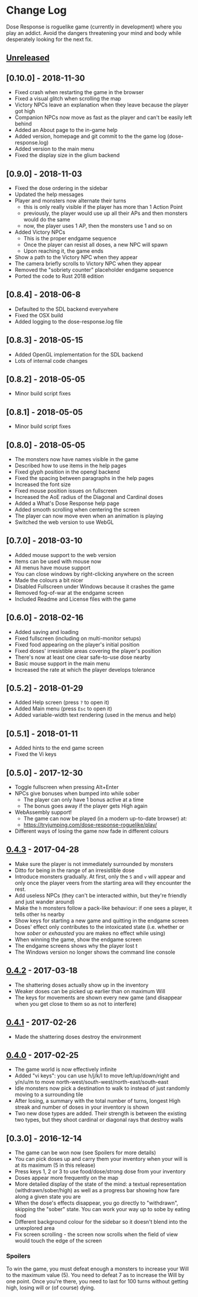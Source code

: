 # Change Log

Dose Response is roguelike game (currently in development) where you
play an addict. Avoid the dangers threatening your mind and body while
desperately looking for the next fix.

## [Unreleased]


## [0.10.0] - 2018-11-30
- Fixed crash when restarting the game in the browser
- Fixed a visual glitch when scrolling the map
- Victory NPCs leave an explanation when they leave because the player got high
- Companion NPCs now move as fast as the player and can't be easily left behind
- Added an About page to the in-game help
- Added version, homepage and git commit to the the game log (dose-response.log)
- Added version to the main menu
- Fixed the display size in the glium backend

## [0.9.0] - 2018-11-03
- Fixed the dose ordering in the sidebar
- Updated the help messages
- Player and monsters now alternate their turns
  - this is only really visible if the player has more than 1 Action Point
  - previously, the player would use up all their APs and then monsters would do the same
  - now, the player uses 1 AP, then the monsters use 1 and so on
- Added Victory NPCs
  - This is the proper endgame sequence
  - Once the player can resist all doses, a new NPC will spawn
  - Upon reaching it, the game ends
- Show a path to the Victory NPC when they appear
- The camera briefly scrolls to Victory NPC when they appear
- Removed the "sobriety counter" placeholder endgame sequence
- Ported the code to Rust 2018 edition

## [0.8.4] - 2018-06-8
- Defaulted to the SDL backend everywhere
- Fixed the OSX build
- Added logging to the dose-response.log file

## [0.8.3] - 2018-05-15
- Added OpenGL implementation for the SDL backend
- Lots of internal code changes

## [0.8.2] - 2018-05-05
- Minor build script fixes

## [0.8.1] - 2018-05-05
- Minor build script fixes

## [0.8.0] - 2018-05-05
- The monsters now have names visible in the game
- Described how to use items in the help pages
- Fixed glyph position in the opengl backend
- Fixed the spacing between paragraphs in the help pages
- Increased the font size
- Fixed mouse position issues on fullscreen
- Increased the AoE radius of the Diagonal and Cardinal doses
- Added a What's Dose Response help page
- Added smooth scrolling when centering the screen
- The player can now move even when an animation is playing
- Switched the web version to use WebGL


## [0.7.0] - 2018-03-10
- Added mouse support to the web version
- Items can be used with mouse now
- All menus have mouse support
- You can close windows by right-clicking anywhere on the screen
- Made the colours a bit nicer
- Disabled Fullscreen under Windows because it crashes the game
- Removed fog-of-war at the endgame screen
- Included Readme and License files with the game


## [0.6.0] - 2018-02-16
- Added saving and loading
- Fixed fullscreen (including on multi-monitor setups)
- Fixed food appearing on the player's initial position
- Fixed doses' irresistible areas covering the player's position
- There's now at least one clear safe-to-use dose nearby
- Basic mouse support in the main menu
- Increased the rate at which the player develops tolerance


## [0.5.2] - 2018-01-29
- Added Help screen (press `?` to open it)
- Added Main menu (press `Esc` to open it)
- Added variable-width text rendering (used in the menus and help)


## [0.5.1] - 2018-01-11
- Added hints to the end game screen
- Fixed the Vi keys


## [0.5.0] - 2017-12-30
- Toggle fullscreen when pressing Alt+Enter
- NPCs give bonuses when bumped into while sober
  - The player can only have 1 bonus active at a time
  - The bonus goes away if the player gets High again
- WebAssembly support!
  - The game can now be played (in a modern up-to-date browser) at:
  - https://tryjumping.com/dose-response-roguelike/play/
- Different ways of losing the game now fade in different colours


## [0.4.3] - 2017-04-28

- Make sure the player is not immediately surrounded by monsters
- Ditto for being in the range of an irresistible dose
- Introduce monsters gradually. At first, only the `S` and `v` will
  appear and only once the player veers from the starting area will
  they encounter the rest.
- Add useless NPCs (they can't be interacted within, but they're
  friendly and just wander around)
- Make the `h` monsters follow a pack-like behaviour: if one sees a
  player, it tells other `h`s nearby
- Show keys for starting a new game and quitting in the endgame screen
- Doses' effect only contributes to the intoxicated state (i.e.
  whether or how *sober* or *exhausted* you are makes no effect while
  using)
- When winning the game, show the endgame screen
- The endgame screens shows why the player lost t
- The Windows version no longer shows the command line console


## [0.4.2] - 2017-03-18

- The shattering doses actually show up in the inventory
- Weaker doses can be picked up earlier than on maximum Will
- The keys for movements are shown every new game (and disappear when you get
  close to them so as not to interfere)


## [0.4.1] - 2017-02-26

- Made the shattering doses destroy the environment


## [0.4.0] - 2017-02-25

- The game world is now effectively infinite
- Added "vi keys": you can use h/j/k/l to move left/up/down/right and
  y/n/u/m to move north-west/south-west/north-east/south-east
- Idle monsters now pick a destination to walk to instead of just
  randomly moving to a surrounding tile
- After losing, a summary with the total number of turns, longest High
  streak and number of doses in your inventory is shown
- Two new dose types are added. Their strength is between the existing
  two types, but they shoot cardinal or diagonal rays that destroy
  walls


## [0.3.0] - 2016-12-14

- The game can be won now (see Spoilers for more details)
- You can pick doses up and carry them your inventory when your will
  is at its maximum (5 in this release)
- Press keys 1, 2 or 3 to use food/dose/strong dose from your
  inventory
- Doses appear more frequently on the map
- More detailed display of the state of the mind: a textual
  representation (withdrawn/sober/high) as well as a progress bar
  showing how fare along a given state you are
- When the dose's effects disappear, you go directly to "withdrawn",
  skipping the "sober" state. You can work your way up to sobe by
  eating food
- Different background colour for the sidebar so it doesn't blend into
  the unexplored area
- Fix screen scrolling - the screen now scrolls when the field of view
  would touch the edge of the screen


### Spoilers

To win the game, you must defeat enough a monsters to increase your
Will to the maximum value (5). You need to defeat 7 as to increase the
Will by one point. Once you're there, you need to last for 100 turns
without getting high, losing will or (of course) dying.


[Unreleased]: https://github.com/tryjumping/dose-response/compare/v0.4.3...HEAD
[0.4.3]: https://github.com/tryjumping/dose-response/compare/v0.4.2...v0.4.3
[0.4.2]: https://github.com/tryjumping/dose-response/compare/v0.4.1...v0.4.2
[0.4.1]: https://github.com/tryjumping/dose-response/compare/v0.4.0...v0.4.1
[0.4.0]: https://github.com/tryjumping/dose-response/compare/v0.3.0...v0.4.0
